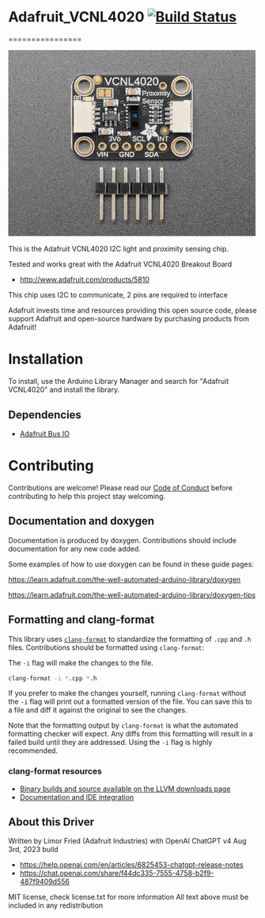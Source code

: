 # Adafruit_VCNL4020 [![Build Status](https://github.com/adafruit/Adafruit_VCNL4020/workflows/Arduino%20Library%20CI/badge.svg)](https://github.com/adafruit/Adafruit_VCNL4020/actions)

================

<a href="https://www.adafruit.com/product/5810"><img src="assets/board.jpg?raw=true" width="500px"></a>

This is the Adafruit VCNL4020 I2C light and proximity sensing chip.

Tested and works great with the Adafruit VCNL4020 Breakout Board 
* http://www.adafruit.com/products/5810

This chip uses I2C to communicate, 2 pins are required to interface

Adafruit invests time and resources providing this open source code, please support Adafruit and open-source hardware by purchasing products from Adafruit!

# Installation
To install, use the Arduino Library Manager and search for "Adafruit VCNL4020" and install the library.

## Dependencies
 * [Adafruit Bus IO](https://github.com/adafruit/Adafruit_BusIO)

# Contributing

Contributions are welcome! Please read our [Code of Conduct](https://github.com/adafruit/Adafruit_SGP40/blob/master/CODE_OF_CONDUCT.md>)
before contributing to help this project stay welcoming.

## Documentation and doxygen
Documentation is produced by doxygen. Contributions should include documentation for any new code added.

Some examples of how to use doxygen can be found in these guide pages:

https://learn.adafruit.com/the-well-automated-arduino-library/doxygen

https://learn.adafruit.com/the-well-automated-arduino-library/doxygen-tips

## Formatting and clang-format
This library uses [`clang-format`](https://releases.llvm.org/download.html) to standardize the formatting of `.cpp` and `.h` files. 
Contributions should be formatted using `clang-format`:

The `-i` flag will make the changes to the file.
```bash
clang-format -i *.cpp *.h
```
If you prefer to make the changes yourself, running `clang-format` without the `-i` flag will print out a formatted version of the file. You can save this to a file and diff it against the original to see the changes.

Note that the formatting output by `clang-format` is what the automated formatting checker will expect. Any diffs from this formatting will result in a failed build until they are addressed. Using the `-i` flag is highly recommended.

### clang-format resources
  * [Binary builds and source available on the LLVM downloads page](https://releases.llvm.org/download.html)
  * [Documentation and IDE integration](https://clang.llvm.org/docs/ClangFormat.html)

## About this Driver

Written by Limor Fried (Adafruit Industries) with OpenAI ChatGPT v4 Aug 3rd, 2023 build
  * https://help.openai.com/en/articles/6825453-chatgpt-release-notes
  * https://chat.openai.com/share/f44dc335-7555-4758-b2f9-487f9409d556

MIT license, check license.txt for more information
All text above must be included in any redistribution

